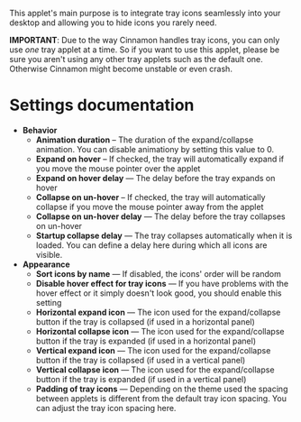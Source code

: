 This applet's main purpose is to integrate tray icons seamlessly into your desktop and allowing you to hide icons you rarely need.

**IMPORTANT**: Due to the way Cinnamon handles tray icons, you can only use *one* tray applet at a time. So if you want to use this applet, please be sure you aren't using any other tray applets such as the default one. Otherwise Cinnamon might become unstable or even crash.


# Settings documentation

* **Behavior**
  * **Animation duration** – The duration of the expand/collapse animation. You can disable animationy by setting this value to 0.
  * **Expand on hover** – If checked, the tray will automatically expand if you move the mouse pointer over the applet
  * **Expand on hover delay** — The delay before the tray expands on hover
  * **Collapse on un-hover** – If checked, the tray will automatically collapse if you move the mouse pointer away from the applet
  * **Collapse on un-hover delay** — The delay before the tray collapses on un-hover
  * **Startup collapse delay** — The tray collapses automatically when it is loaded. You can define a delay here during which all icons are visible.
* **Appearance**
  * **Sort icons by name** — If disabled, the icons' order will be random
  * **Disable hover effect for tray icons** — If you have problems with the hover effect or it simply doesn't look good, you should enable this setting
  * **Horizontal expand icon** — The icon used for the expand/collapse button if the tray is collapsed (if used in a horizontal panel)
  * **Horizontal collapse icon** — The icon used for the expand/collapse button if the tray is expanded (if used in a horizontal panel)
  * **Vertical expand icon** — The icon used for the expand/collapse button if the tray is collapsed (if used in a vertical panel)
  * **Vertical collapse icon** — The icon used for the expand/collapse button if the tray is expanded (if used in a vertical panel)
  * **Padding of tray icons** — Depending on the theme used the spacing between applets is different from the default tray icon spacing. You can adjust the tray icon spacing here.
